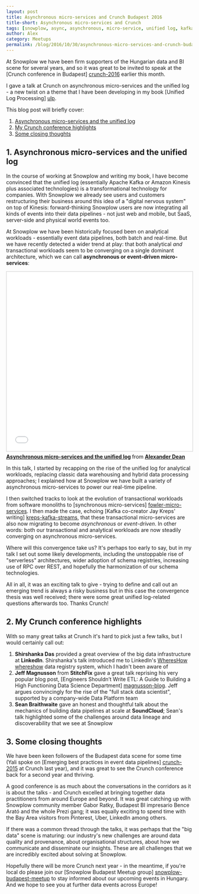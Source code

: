 ```yaml
---
layout: post
title: Asynchronous micro-services and Crunch Budapest 2016
title-short: Asynchronous micro-services and Crunch
tags: [snowplow, async, asynchronous, micro-service, unified log, kafka, kinesis, crunch, budapest, hungary]
author: Alex
category: Meetups
permalink: /blog/2016/10/30/asynchronous-micro-services-and-crunch-budapest-2016/
---
```


At Snowplow we have been firm supporters of the Hungarian data and BI scene for several years, and so it was great to be invited to speak at the [Crunch conference in Budapest] [crunch-2016] earlier this month.

I gave a talk at Crunch on asynchronous micro-services and the unified log - a new twist on a theme that I have been developing in my book [Unified Log Processing] [ulp].

This blog post will briefly cover:

1. [Asynchronous micro-services and the unified log](/blog/2016/10/30/asynchronous-micro-services-and-crunch-budapest-2016#async-micro-services)
2. [My Crunch conference highlights](/blog/2016/10/30/asynchronous-micro-services-and-crunch-budapest-2016#alex-picks)
3. [Some closing thoughts](/blog/2016/10/30/asynchronous-micro-services-and-crunch-budapest-2016#schema-registries-talk#conclusion)

<!--more-->

<h2 id="async-micro-services">1. Asynchronous micro-services and the unified log</h2>

In the course of working at Snowplow and writing my book, I have become convinced that the unified log (essentially Apache Kafka or Amazon Kinesis plus associated technologies) is a transformational technology for companies. With Snowplow we already see users and customers restructuring their business around this idea of a "digital nervous system" on top of Kinesis: forward-thinking Snowplow users are now integrating all kinds of events into their data pipelines - not just web and mobile, but SaaS, server-side and physical world events too.

At Snowplow we have been historically focused been on analytical workloads - essentially event data pipelines, both batch and real-time. But we have recently detected a wider trend at play: that both analytical *and* transactional workloads seem to be converging on a single dominant architecture, which we can call **asynchronous or event-driven micro-services**:

<div class="iframe-container">
    <iframe src="//www.slideshare.net/slideshow/embed_code/key/GZWLbl5913Jjs3" width="595" height="485" frameborder="0" marginwidth="0" marginheight="0" scrolling="no" style="border:1px solid #CCC; border-width:1px; margin-bottom:5px; max-width: 100%;" allowfullscreen>     </iframe>
</div> <div style="margin-bottom:5px"> <strong> <a href="//www.slideshare.net/alexanderdean/asynchronous-microservices-and-the-unified-log" title="Asynchronous micro-services and the unified log" target="_blank">Asynchronous micro-services and the unified log</a> </strong> from <strong><a target="_blank" href="//www.slideshare.net/alexanderdean">Alexander Dean</a></strong> </div>

In this talk, I started by recapping on the rise of the unified log for analytical workloads, replacing classic data warehousing and hybrid data processing approaches; I explained how at Snowplow we have built a variety of asynchronous micro-services to power our real-time pipeline.

I then switched tracks to look at the evolution of transactional workloads from software monoliths to [synchronous micro-services] [fowler-micro-services]. I then made the case, echoing [Kafka co-creator Jay Kreps' writing] [kreps-kafka-streams], that these transactional micro-services are also now migrating to become *asynchronous* or *event-driven*. In other words: both our transactional and analytical workloads are now steadily converging on asynchronous micro-services.

Where will this convergence take us? It's perhaps too early to say, but in my talk I set out some likely developments, including the unstoppable rise of "serverless" architectures, wider adoption of schema registries, increasing use of RPC over REST, and hopefully the harmonization of our schema technologies.

All in all, it was an exciting talk to give - trying to define and call out an emerging trend is always a risky business but in this case the convergence thesis was well received; there were some great unified log-related questions afterwards too. Thanks Crunch!

<h2 id="alex-picks">2. My Crunch conference highlights</h2>

With so many great talks at Crunch it's hard to pick just a few talks, but I would certainly call out:

1. **Shirshanka Das** provided a great overview of the big data infrastructure at **LinkedIn**. Shirshanka's talk introduced me to LinkedIn's [WheresHow] [whereshow] data registry system, which I hadn't been aware of
2. **Jeff Magnusson** from **StitchFix** gave a great talk reprising his very popular blog post, [Engineers Shouldn’t Write ETL: A Guide to Building a High Functioning Data Science Department] [magnusson-blog]. Jeff argues convincingly for the rise of the "full stack data scientist", supported by a company-wide Data Platform team
3. **Sean Braithwaite** gave an honest and thoughtful talk about the mechanics of building data pipelines at scale at **SoundCloud**; Sean's talk highlighted some of the challenges around data lineage and discoverability that we see at Snowplow

<h2 id="conclusion">3. Some closing thoughts</h2>

We have been keen followers of the Budapest data scene for some time (Yali spoke on [Emerging best practices in event data pipelines] [crunch-2015] at Crunch last year), and it was great to see the Crunch conference back for a second year and thriving.

A good conference is as much about the conversations in the corridors as it is about the talks - and Crunch excelled at bringing together data practitioners from around Europe and beyond. It was great catching up with Snowplow community member Gabor Ratky, Budapest BI impresario Bence Arató and the whole Prezi gang; it was equally exciting to spend time with the Bay Area visitors from Pinterest, Uber, LinkedIn among others.

If there was a common thread through the talks, it was perhaps that the "big data" scene is maturing: our industry's new challenges are around data quality and provenance, about organisational structures, about how we communicate and disseminate our insights. These are all challenges that we are incredibly excited about solving at Snowplow.

Hopefully there will be more Crunch next year - in the meantime, if you're local do please join our [Snowplow Budapest Meetup group] [snowplow-budapest-meetup] to stay informed about our upcoming events in Hungary. And we hope to see you at further data events across Europe!

[crunch-2016]: http://crunchconf.com/
[crunch-2015]: /blog/2015/11/09/crunch-practical-big-data-conference-budapest-was-awesome
[ulp]: https://www.manning.com/books/unified-log-processing

[fowler-micro-services]: http://www.martinfowler.com/articles/microservices.html
[kreps-kafka-streams]: http://www.confluent.io/blog/introducing-kafka-streams-stream-processing-made-simple/

[magnusson-blog]: http://multithreaded.stitchfix.com/blog/2016/03/16/engineers-shouldnt-write-etl/
[whereshow]: https://github.com/LinkedIn/Wherehows

[snowplow-budapest-meetup]: http://www.meetup.com/Snowplow-Analytics-Budapest/
